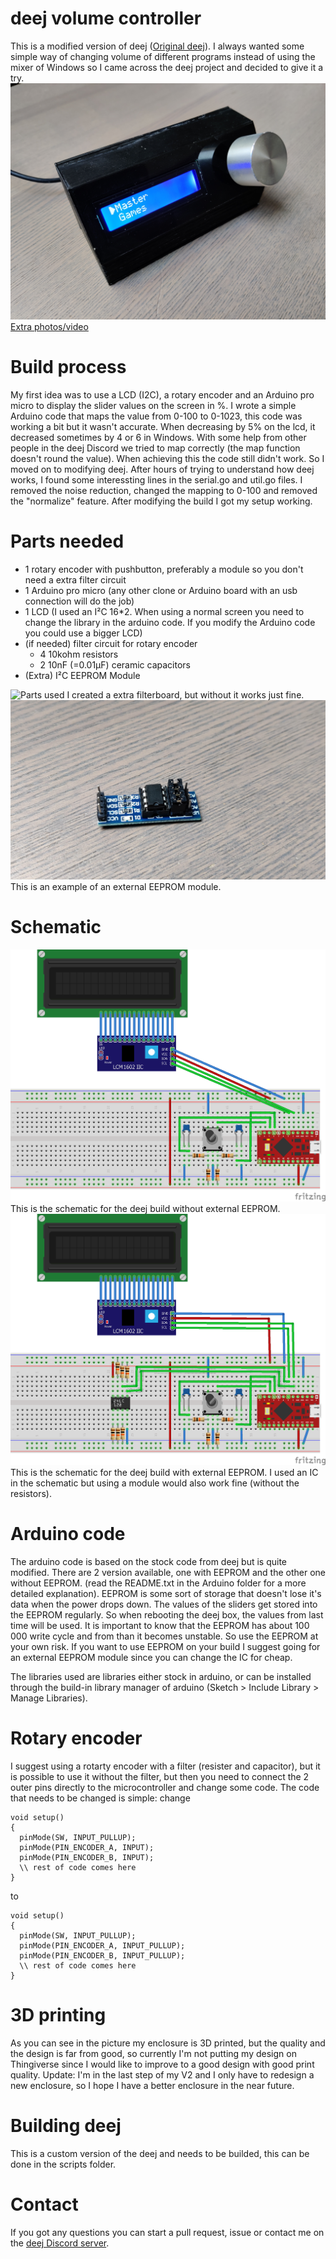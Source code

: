 # deej volume controller

This is a modified version of deej ([Original deej](https://github.com/omriharel/deej)). I always wanted some simple way of changing volume of different programs instead of using the mixer of Windows so I came across the deej project and decided to give it a try.
![Build](assets/deej_Controller_Build.jpg)
[Extra photos/video](https://imgur.com/a/3zxhjxF)

# Build process

My first idea was to use a LCD (I2C), a rotary encoder and an Arduino pro micro to display the slider values on the screen in %. I wrote a simple Arduino code that maps the value from 0-100 to 0-1023, this code was working a bit but it wasn't accurate. When decreasing by 5% on the lcd, it decreased sometimes by 4 or 6 in Windows. With some help from other people in the deej Discord we tried to map correctly (the map function doesn't round the value). When achieving this the code still didn't work. So I moved on to modifying deej. After hours of trying to understand how deej works, I found some interessting lines in the serial.go and util.go files. I removed the noise reduction, changed the mapping to 0-100 and removed the "normalize" feature. After modifying the build I got my setup working.

# Parts needed

- 1 rotary encoder with pushbutton, preferably a module so you don't need a extra filter circuit
- 1 Arduino pro micro (any other clone or Arduino board with an usb connection will do the job)
- 1 LCD (I used an I²C 16*2. When using a normal screen you need to change the library in the arduino code. If you modify the Arduino code you could use a bigger LCD)
- (if needed) filter circuit for rotary encoder
  - 4 10kohm resistors
  - 2 10nF (=0.01µF) ceramic capacitors
- (Extra) I²C EEPROM Module

![Parts used](assets/deej_Controller_Parts.jpg)
I created a extra filterboard, but without it works just fine.
![ExampleEEPROM](assets/EEPROM_Module.jpg)
This is an example of an external EEPROM module.

# Schematic

![Schematic](assets/deej_Controller_Schematic.png)
This is the schematic for the deej build without external EEPROM.
![SchematicExternalEEPROM](assets/deej_Controller_External_EEPROM_Schematic.png)
This is the schematic for the deej build with external EEPROM. I used an IC in the schematic but using a module would also work fine (without the resistors).

# Arduino code

The arduino code is based on the stock code from deej but is quite modified. There are 2 version available, one with EEPROM and the other one without EEPROM. (read the README.txt in the Arduino folder for a more detailed explanation). EEPROM is some sort of storage that doesn't lose it's data when the power drops down. The values of the sliders get stored into the EEPROM regularly. So when rebooting the deej box, the values from last time will be used. It is important to know that the EEPROM has about 100 000 write cycle and from than it becomes unstable. So use the EEPROM at your own risk. If you want to use EEPROM on your build I suggest going for an external EEPROM module since you can change the IC for cheap.

The libraries used are libraries either stock in arduino, or can be installed through the build-in library manager of arduino (Sketch > Include Library > Manage Libraries).

# Rotary encoder

I suggest using a rotarty encoder with a filter (resister and capacitor), but it is possible to use it without the filter, but then you need to connect the 2 outer pins directly to the microcontroller and change some code. The code that needs to be changed is simple: change

```
void setup()
{
  pinMode(SW, INPUT_PULLUP);
  pinMode(PIN_ENCODER_A, INPUT);
  pinMode(PIN_ENCODER_B, INPUT);
  \\ rest of code comes here
}
```

to

```
void setup()
{
  pinMode(SW, INPUT_PULLUP);
  pinMode(PIN_ENCODER_A, INPUT_PULLUP);
  pinMode(PIN_ENCODER_B, INPUT_PULLUP);
  \\ rest of code comes here
}
```

# 3D printing

As you can see in the picture my enclosure is 3D printed, but the quality and the design is far from good, so currently I'm not putting my design on Thingiverse since I would like to improve to a good design with good print quality.
Update: I'm in the last step of my V2 and I only have to redesign a new enclosure, so I hope I have a better enclosure in the near future.

# Building deej

This is a custom version of the deej and needs to be builded, this can be done in the scripts folder.

# Contact

If you got any questions you can start a pull request, issue or contact me on the [deej Discord server](https://discord.gg/nf88NJu).
